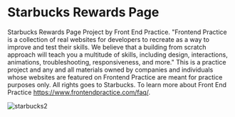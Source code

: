 # Starbucks Rewards Page
Starbucks Rewards Page Project by Front End Practice.
"Frontend Practice is a collection of real websites for developers to recreate as a way to improve and test their skills. We believe that a building from scratch approach will teach you a multitude of skills, including design, interactions, animations, troubleshooting, responsiveness, and more." 
This is a practice project and any and all materials owned by companies and individuals whose websites are featured on Frontend Practice are meant for practice purposes only. All rights goes to Starbucks.
To learn more about Front End Practice https://www.frontendpractice.com/faq/.

![starbucks2](https://user-images.githubusercontent.com/76070570/133488510-9ace3bb1-d311-4120-a24f-4f6e11f95d1b.png)
